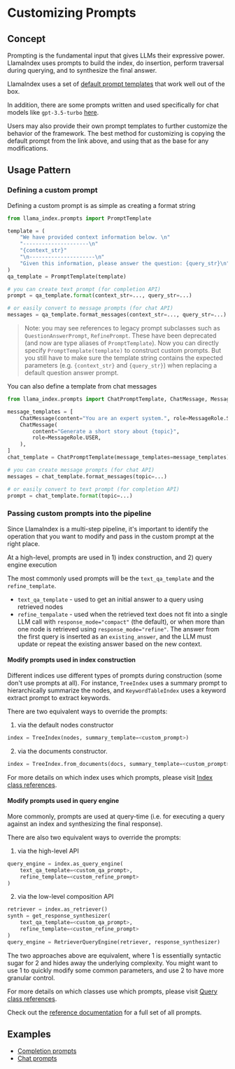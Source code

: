 # Customizing Prompts

## Concept

Prompting is the fundamental input that gives LLMs their expressive power. LlamaIndex uses prompts to build the index, do insertion,
perform traversal during querying, and to synthesize the final answer.

LlamaIndex uses a set of [default prompt templates](https://github.com/jerryjliu/llama_index/blob/main/llama_index/prompts/default_prompts.py) that work well out of the box.

In addition, there are some prompts written and used specifically for chat models like `gpt-3.5-turbo` [here](https://github.com/jerryjliu/llama_index/blob/main/llama_index/prompts/chat_prompts.py).

Users may also provide their own prompt templates to further customize the behavior of the framework. The best method for customizing is copying the default prompt from the link above, and using that as the base for any modifications.

## Usage Pattern

### Defining a custom prompt

Defining a custom prompt is as simple as creating a format string

```python
from llama_index.prompts import PromptTemplate

template = (
    "We have provided context information below. \n"
    "---------------------\n"
    "{context_str}"
    "\n---------------------\n"
    "Given this information, please answer the question: {query_str}\n"
)
qa_template = PromptTemplate(template)

# you can create text prompt (for completion API)
prompt = qa_template.format(context_str=..., query_str=...)

# or easily convert to message prompts (for chat API)
messages = qa_template.format_messages(context_str=..., query_str=...)
```

> Note: you may see references to legacy prompt subclasses such as `QuestionAnswerPrompt`, `RefinePrompt`. These have been deprecated (and now are type aliases of `PromptTemplate`). Now you can directly specify `PromptTemplate(template)` to construct custom prompts. But you still have to make sure the template string contains the expected parameters (e.g. `{context_str}` and `{query_str}`) when replacing a default question answer prompt.

You can also define a template from chat messages

```python
from llama_index.prompts import ChatPromptTemplate, ChatMessage, MessageRole

message_templates = [
    ChatMessage(content="You are an expert system.", role=MessageRole.SYSTEM),
    ChatMessage(
        content="Generate a short story about {topic}",
        role=MessageRole.USER,
    ),
]
chat_template = ChatPromptTemplate(message_templates=message_templates)

# you can create message prompts (for chat API)
messages = chat_template.format_messages(topic=...)

# or easily convert to text prompt (for completion API)
prompt = chat_template.format(topic=...)
```

### Passing custom prompts into the pipeline

Since LlamaIndex is a multi-step pipeline, it's important to identify the operation that you want to modify and pass in the custom prompt at the right place.

At a high-level, prompts are used in 1) index construction, and 2) query engine execution

The most commonly used prompts will be the `text_qa_template` and the `refine_template`.

- `text_qa_template` - used to get an initial answer to a query using retrieved nodes
- `refine_tempalate` - used when the retrieved text does not fit into a single LLM call with `response_mode="compact"` (the default), or when more than one node is retrieved using `response_mode="refine"`. The answer from the first query is inserted as an `existing_answer`, and the LLM must update or repeat the existing answer based on the new context.

#### Modify prompts used in index construction

Different indices use different types of prompts during construction (some don't use prompts at all).
For instance, `TreeIndex` uses a summary prompt to hierarchically
summarize the nodes, and `KeywordTableIndex` uses a keyword extract prompt to extract keywords.

There are two equivalent ways to override the prompts:

1. via the default nodes constructor

```python
index = TreeIndex(nodes, summary_template=<custom_prompt>)
```

2. via the documents constructor.

```python
index = TreeIndex.from_documents(docs, summary_template=<custom_prompt>)
```

For more details on which index uses which prompts, please visit
[Index class references](/api_reference/indices.rst).

#### Modify prompts used in query engine

More commonly, prompts are used at query-time (i.e. for executing a query against an index and synthesizing the final response).

There are also two equivalent ways to override the prompts:

1. via the high-level API

```python
query_engine = index.as_query_engine(
    text_qa_template=<custom_qa_prompt>,
    refine_template=<custom_refine_prompt>
)
```

2. via the low-level composition API

```python
retriever = index.as_retriever()
synth = get_response_synthesizer(
    text_qa_template=<custom_qa_prompt>,
    refine_template=<custom_refine_prompt>
)
query_engine = RetrieverQueryEngine(retriever, response_synthesizer)
```

The two approaches above are equivalent, where 1 is essentially syntactic sugar for 2 and hides away the underlying complexity. You might want to use 1 to quickly modify some common parameters, and use 2 to have more granular control.

For more details on which classes use which prompts, please visit
[Query class references](/api_reference/query.rst).

Check out the [reference documentation](/api_reference/prompts.rst) for a full set of all prompts.

## Examples

* [Completion prompts](/examples/customization/prompts/completion_prompts.ipynb)
* [Chat prompts](/examples/customization/prompts/chat_prompts.ipynb)
